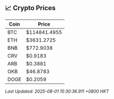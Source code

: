 ## 📈 Crypto Prices

| Coin | Price |
| ---- | ----- |
| BTC | $114841.4955 |
| ETH | $3631.2725 |
| BNB | $772.9038 |
| CRV | $0.9183 |
| ARB | $0.3881 |
| OKB | $46.8783 |
| DOGE | $0.2059 |

_Last Updated: 2025-08-01 15:30:36.911 +0800 HKT_